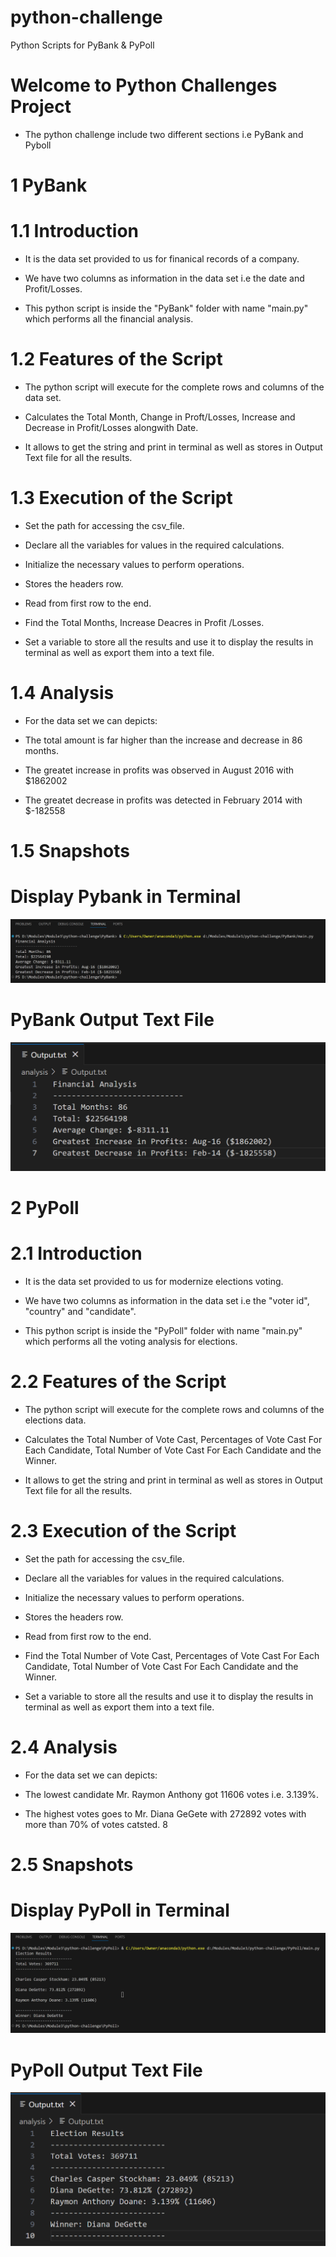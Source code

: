 # python-challenge
 Python Scripts for PyBank & PyPoll


# Welcome to Python Challenges Project

- The python challenge include two different sections i.e PyBank and Pyboll 

# 1 PyBank

# 1.1 Introduction

- It is the data set provided to us for finanical records of a company.

- We have two columns as information in the data set i.e the date and Profit/Losses.

- This python script is inside the "PyBank" folder with name "main.py" which performs all the financial analysis.

# 1.2 Features of the Script

- The python script will execute for the complete rows and columns of the data set.

- Calculates the Total Month, Change in Proft/Losses, Increase and Decrease in Profit/Losses alongwith Date.

- It allows to get the string and print in terminal as well as stores in Output Text file for all the results.

# 1.3 Execution of the Script

- Set the path for accessing the csv_file.

- Declare all the variables for values in the required calculations.

- Initialize the necessary values to perform operations.

- Stores the headers row.

- Read from first row to the end.

- Find the Total Months, Increase Deacres in Profit /Losses.

- Set a variable to store all the results and use it to display the results in terminal as well as export them into a text file.

# 1.4 Analysis

- For the data set we can depicts:

- The total amount is far higher than the increase and decrease in 86 months.

- The greatet increase in profits was observed in August 2016 with $1862002

- The greatet decrease in profits was detected in February 2014 with $-182558

# 1.5 Snapshots

# Display Pybank in Terminal  

![Alt text](<PyBank/Images/Terminal Output.png>)


# PyBank Output Text File

![Alt text](<PyBank/Images/Output Text File.png>)


#
#
#
#
#

# 2 PyPoll

# 2.1 Introduction

- It is the data set provided to us for modernize elections voting.

- We have two columns as information in the data set i.e the "voter id", "country" and "candidate".

- This python script is inside the "PyPoll" folder with name "main.py" which performs all the voting analysis for elections.

# 2.2 Features of the Script

- The python script will execute for the complete rows and columns of the elections data.

- Calculates the Total Number of Vote Cast, Percentages of Vote Cast For Each Candidate, Total Number of Vote Cast For Each Candidate and the Winner.

- It allows to get the string and print in terminal as well as stores in Output Text file for all the results.

# 2.3 Execution of the Script

- Set the path for accessing the csv_file.

- Declare all the variables for values in the required calculations.

- Initialize the necessary values to perform operations.

- Stores the headers row.

- Read from first row to the end.

- Find the Total Number of Vote Cast, Percentages of Vote Cast For Each Candidate, Total Number of Vote Cast For Each Candidate and the Winner.

- Set a variable to store all the results and use it to display the results in terminal as well as export them into a text file.

# 2.4 Analysis

- For the data set we can depicts:

- The lowest candidate Mr. Raymon Anthony got 11606 votes i.e. 3.139%.

- The highest votes goes to Mr. Diana GeGete with 272892 votes with more than 70% of votes catsted. 
8

# 2.5 Snapshots

# Display PyPoll in Terminal  

![Alt text](<PyPoll/Images/PyPoll Terminal Output.png>)


# PyPoll Output Text File

![Alt text](<PyPoll/Images/PyPoll Output Text File.png>)

